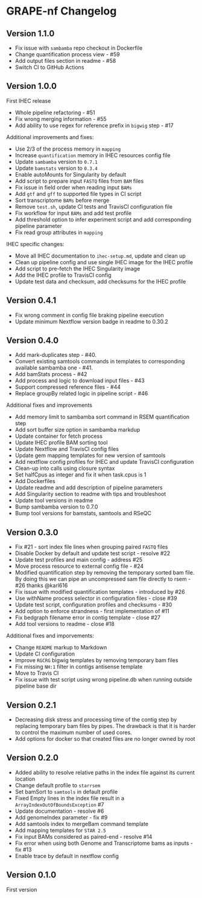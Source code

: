 # GRAPE-nf Changelog

## Version 1.1.0

- Fix issue with `sambamba` repo checkout in Dockerfile
- Change quantification process view - #59
- Add output files section in readme - #58
- Switch CI to GitHub Actions


## Version 1.0.0

First IHEC release

- Whole pipeline refactoring - #51
- Fix wrong merging information - #55
- Add ability to use regex for reference prefix in `bigwig` step - #17

Additional improvements and fixes:

- Use 2/3 of the process memory in `mapping`
- Increase `quantification` memory in IHEC resources config file
- Update `sambamba` version to `0.7.1`
- Update `bamstats` version to `0.3.4`
- Enable autoMounts for Singularity by default
- Add script to prepare input `FASTQ` files from `BAM` files
- Fix issue in field order when reading input `BAMs`
- Add `gtf` and `gff` to supported file types in CI script
- Sort transcriptome `BAMs` before merge
- Remove `test.sh`, update CI tests and TravisCI configuration file
- Fix workflow for input `BAMs` and add test profile
- Add threshold option to infer experiment script and add corresponding pipeline parameter
- Fix read group attributes in `mapping`

IHEC specific changes:

- Move all IHEC documentation to `ihec-setup.md`, update and clean up
- Clean up pipeline config and use single IHEC image for the IHEC profile
- Add script to pre-fetch the IHEC Singularity image
- Add the IHEC profile to TravisCI config
- Update test data and checksum, add checksums for the IHEC profile

## Version 0.4.1

- Fix wrong comment in config file braking pipeline execution
- Update minimum Nextflow version badge in readme to 0.30.2

## Version 0.4.0

- Add mark-duplicates step - #40.
- Convert existing samtools commands in templates to corresponding available sambamba one - #41.
- Add bamStats process - #42
- Add process and logic to download input files - #43
- Support compressed reference files - #44
- Replace groupBy related logic in pipeline script - #46

Additional fixes and improvements

- Add memory limit to sambamba sort command in RSEM quantification step
- Add sort buffer size option in sambamba markdup
- Update container for fetch process
- Update IHEC profile BAM sorting tool
- Update Nextflow and TravisCI config files
- Update gem mapping templates for new version of samtools
- Add nextflow config profiles for IHEC and update TravisCI configuration
- Clean-up into calls using closure syntax
- Set halfCpus as integer and fix it when task.cpus is 1
- Add Dockerfiles
- Update readme and add description of pipeline parameters
- Add Singularity section to readme with tips and troubleshoot
- Update tool versions in readme
- Bump sambamba version to 0.7.0
- Bump tool versions for bamstats, samtools and RSeQC

## Version 0.3.0

- Fix #21 - sort index file lines when grouping paired `FASTQ` files
- Disable Docker by default and update test script - resolve #22
- Update test profiles and main config - address #25
- Move process resource to external config file - #24
- Modified quantification step by removing the temporary sorted bam file. By doing this we can pipe an uncompressed sam file directly to rsem   - #26 thanks @karl616
- Fix issue with modified quantification templates - introduced by #26
- Use withName process selector in configuration files - close #39
- Update test script, configuration profiles and checksums - #30
- Add option to enforce strandness - first implementation of #11
- Fix bedgraph filename error in contig template - close #27
- Add tool versions to readme - close #18

Additional fixes and imporvements:

- Change `README` markup to Markdown
- Update CI configuration
- Improve `RGCRG` bigwig templates by removing temporary bam files
- Fix missing `NH:1` filter in contigs antisense template
- Move to Travis CI
- Fix issue with test script using wrong pipeline.db when running outside pipeline base dir


## Version 0.2.1

- Decreasing disk stress and processing time of the contig step by replacing temporary bam files by pipes. The drawback is that it is harder to control the maximum number of used cores.
- Add options for docker so that created files are no longer owned by root

## Version 0.2.0

- Added ability to resolve relative paths in the index file against its current location
- Change default profile to `starrsem`
- Set bamSort to `samtools` in default profile
- Fixed Empty lines in the index file result in a `ArrayIndexOutOfBoundsException` #7
- Update documentation - resolve #6
- Add genomeIndex parameter - fix #9
- Add samtools index to mergeBam command template
- Add mapping templates for `STAR 2.5`
- Fix input BAMs considered as paired-end - resolve #14
- Fix error when using both Genome and Transcriptome bams as inputs - fix #13
- Enable trace by default in nextflow config

## Version 0.1.0

First version
